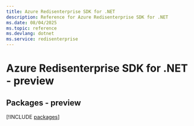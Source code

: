 ```yaml
---
title: Azure Redisenterprise SDK for .NET
description: Reference for Azure Redisenterprise SDK for .NET
ms.date: 08/04/2025
ms.topic: reference
ms.devlang: dotnet
ms.service: redisenterprise
---
```

# Azure Redisenterprise SDK for .NET - preview
## Packages - preview
[!INCLUDE [packages](redisenterprise-index.md)]